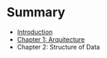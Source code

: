 # Summary

* [Introduction]( content/Content.md )
* [Chapter 1: Arquitecture](content/Chapter1.md)
* Chapter 2: Structure of Data

